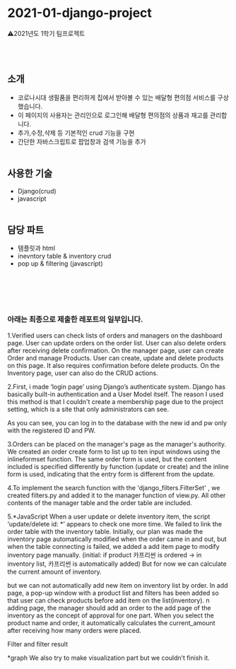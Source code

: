 # 2021-01-django-project
⚠️2021년도 1학기 팀프로젝트<br>

<br><br>
## 소개
+ 코로나시대 생필품을 편리하게 집에서 받아볼 수 있는 배달형 편의점 서비스를 구상했습니다.<br>
+ 이 페이지의 사용자는 관리인으로 로그인해 배달형 편의점의 상품과 재고를 관리합니다.<br>
+ 추가,수정,삭제 등 기본적인 crud 기능을 구현<br>
+ 간단한 자바스크립트로 팝업창과 검색 기능을 추가<br><br>


## 사용한 기술
+ Django(crud)
+ javascript<br><br>


## 담당 파트
+ 템플릿과 html
+ inevntory table & inventory crud
+ pop up & filtering (javascript)

<br><br><br><br>
### 아래는 최종으로 제출한 레포트의 일부입니다.<br>
1.Verified users can check lists of orders and managers on the dashboard page. 
User can update orders on the order list. User can also delete orders after receiving delete confirmation. 
On the manager page, user can create Order and manage Products. User can create, update and delete products on this page. 
It also requires confirmation before delete products. On the Inventory page, user can also do the CRUD actions.

2.First, i made ‘login page’ using Django’s authenticate system.
Django has basically built-in authentication and a User Model itself.
The reason I used this method is that I couldn't create a membership page due to the project setting, which is a site that only administrators can see.

As you can see, you can log in to the database with the new id and pw only with the registered ID and PW.

3.Orders can be placed on the manager's page as the manager's authority. 
We created an order create form to list up to ten input windows using the inlineformset function. 
The same order form is used, but the content included is specified differently by function (update or create) 
and the inline form is used, indicating that the entry form is different from the update.

4.To implement the search function with the 'django_filters.FilterSet' ,
we created filters.py and added it to the manager function of view.py. All other contents of the manager table and the order table are included.

5.*JavaScript When a user update or delete inventory item, the script ‘update/delete id: *’ appears to check one more time.
We failed to link the order table with the inventory table. 
Initially, our plan was made the inventory page automatically modified when the order came in and out, but when the table connecting is failed,
we added a add item page to modify inventory page manually. (initial: if product 카프리썬 is ordered
-> in inventory list, 카프리썬 is automatically added) But for now we can calculate the current amount of inventory.

but we can not automatically add new item on inventory list by order. 
In add page, a pop-up window with a product list and filters has been added so that user can check products before add item on the list(inventory). 
n adding page, the manager should add an order to the add page of the inventory as the concept of approval for one part.
When you select the product name and order, it automatically calculates the current_amount after receiving how many orders were placed.

Filter and filter result

*graph We also try to make visualization part but we couldn’t finish it.
